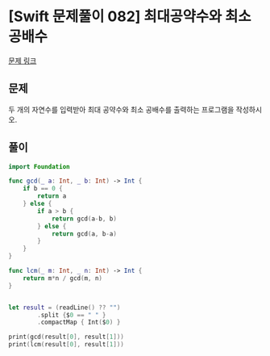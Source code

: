# [Swift 문제풀이 082] 최대공약수와 최소공배수

[문제 링크](https://www.acmicpc.net/problem/2609)

## 문제

두 개의 자연수를 입력받아 최대 공약수와 최소 공배수를 출력하는 프로그램을 작성하시오.


## 풀이

```swift
import Foundation

func gcd(_ a: Int, _ b: Int) -> Int {
    if b == 0 {
        return a
    } else {
        if a > b {
            return gcd(a-b, b)
        } else {
            return gcd(a, b-a)
        }
    }
}

func lcm(_ m: Int, _ n: Int) -> Int {
    return m*n / gcd(m, n)
}


let result = (readLine() ?? "")
        .split {$0 == " " }
        .compactMap { Int($0) }

print(gcd(result[0], result[1]))
print(lcm(result[0], result[1]))
```
